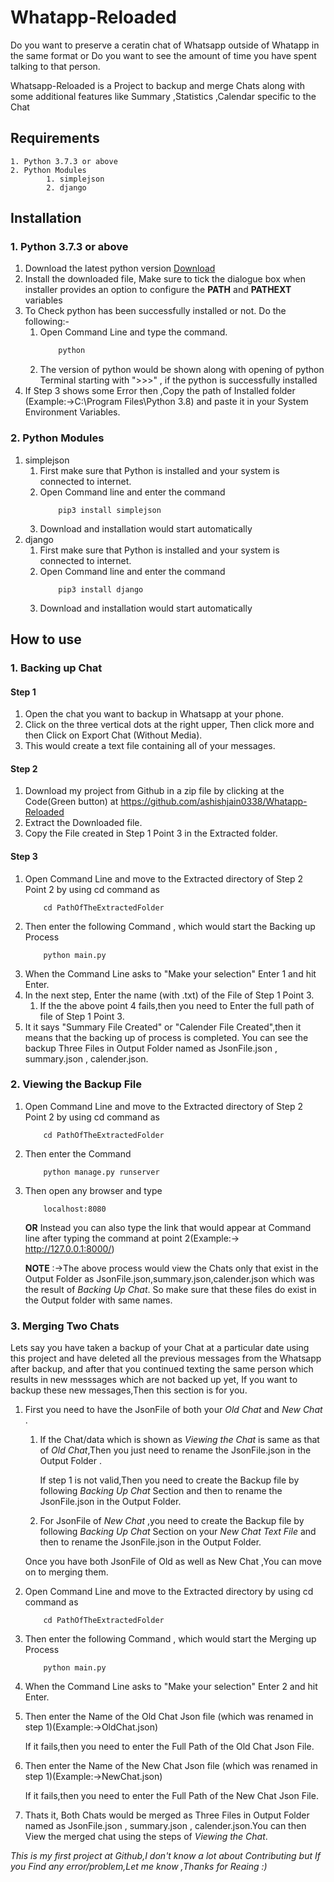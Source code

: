 # Whatapp-Reloaded
Do you want to preserve a ceratin chat of Whatsapp outside of Whatapp in the same format 
													or
Do you want to see the amount of time you have spent talking to that person.

Whatsapp-Reloaded is a Project to backup and merge Chats along with some additional features like Summary ,Statistics ,Calendar specific to the Chat

## Requirements

	1. Python 3.7.3 or above
	2. Python Modules
			1. simplejson
			2. django
			
## Installation

### 1. Python 3.7.3 or above

1. Download the latest python version [Download](https://www.python.org/downloads/)
2. Install the downloaded file, Make sure to tick the dialogue box when installer provides an option to configure the **PATH** and **PATHEXT** variables 
3. To Check python has been successfully installed or not. Do the following:-
	1. Open Command Line and type the command. 
		``` bash
			python
		```
	2. The version of python would be shown along with opening of python Terminal starting with ">>>" , if the python is successfully installed
4. If Step 3 shows some Error then ,Copy the path of Installed folder (Example:->C:\Program Files\Python 3.8) and paste it in your System Environment Variables.

### 2. Python Modules
1. simplejson
	1. First make sure that Python is installed and your system is connected to internet.
	2. Open Command line and enter the command
		```
			pip3 install simplejson
		```
	3. Download and installation would start automatically
2. django
	1. First make sure that Python is installed and your system is connected to internet.
	2. Open Command line and enter the command
		```
			pip3 install django
		```
	3. Download and installation would start automatically
	
## How to use
### 1. Backing up Chat
#### Step 1
1. Open the chat you want to backup in Whatsapp at your phone.
2. Click on the three vertical dots at the right upper, Then click more and then Click on Export Chat (Without Media).
3. This would create a text file containing all of your messages.

#### Step 2
1. Download my project from Github in a zip file by clicking at the Code(Green button) at https://github.com/ashishjain0338/Whatapp-Reloaded
2. Extract the Downloaded file.
3. Copy the File created in Step 1 Point 3 in the Extracted folder.

#### Step 3
1. Open Command Line and move to the Extracted directory of Step 2 Point 2 by using cd command as
	```
		cd PathOfTheExtractedFolder
	```
2. Then enter the following Command , which would start the Backing up Process
	``` 
		python main.py
	```
3. When the Command Line asks to "Make your selection" Enter 1 and hit Enter.
4. In the next step, Enter the name (with .txt) of the File of Step 1 Point 3.
	1. If the the above point 4 fails,then you need to Enter the full path of file of Step 1 Point 3.
5. It it says "Summary File Created" or "Calender File Created",then it means that the backing up of process is completed. You can see the backup Three Files in Output Folder named as JsonFile.json , summary.json , calender.json.

### 2. Viewing the Backup File
1. Open Command Line and move to the Extracted directory of Step 2 Point 2 by using cd command as
	```
		cd PathOfTheExtractedFolder
	```
2. Then enter the Command
	``` 
		python manage.py runserver
	```
3. Then open any browser and type
	```
		localhost:8080
	```
	**OR** Instead you can also type the link that would appear at Command line after typing the command at point 2(Example:-> http://127.0.0.1:8000/)
	
	**NOTE** :->The above process would view the Chats only that exist in the Output Folder as JsonFile.json,summary.json,calender.json which was the result of *Backing Up 	Chat*. So make sure that these files do exist in the Output folder with same names.


### 3. Merging Two Chats
Lets say you have taken a backup of your Chat at a particular date using this project and have deleted all the previous messages from the Whatsapp after backup, and after that you continued texting the same person which results in new messsages which are not backed up yet, If you want to backup these new messages,Then this section is for you.

1. First you need to have the JsonFile of both your *Old Chat* and *New Chat* .
	1. If the Chat/data which is shown as *Viewing the Chat* is same as that of *Old Chat*,Then you just need to rename the JsonFile.json in the Output Folder .
		
		If step 1 is not valid,Then you need to create the Backup file by following *Backing Up Chat* Section and then to rename the JsonFile.json in the Output Folder.
	2. For JsonFile of *New Chat* ,you need to create the Backup file by following *Backing Up Chat* Section on your *New Chat Text File* and then to rename the 				JsonFile.json in the Output Folder.
	
	Once you have both JsonFile of Old as well as New Chat ,You can move on to merging them.
2. Open Command Line and move to the Extracted directory by using cd command as
	```
		cd PathOfTheExtractedFolder
	```
3. Then enter the following Command , which would start the Merging up Process
	``` 
		python main.py
	```
4. When the Command Line asks to "Make your selection" Enter 2 and hit Enter.
5. Then enter the Name of the Old Chat Json file (which was renamed in step 1)(Example:->OldChat.json)

	If it fails,then you need to enter the Full Path of the Old Chat Json File.
6. Then enter the Name of the New Chat Json file (which was renamed in step 1)(Example:->NewChat.json)

	If it fails,then you need to enter the Full Path of the New Chat Json File.
7. Thats it, Both Chats would  be merged as  Three Files in Output Folder named as JsonFile.json , summary.json , calender.json.You can then View the merged chat using the steps of *Viewing the Chat*.



*This is my first project at Github,I don't know a lot about Contributing but If you Find any error/problem,Let me know ,Thanks for Reaing :)*
